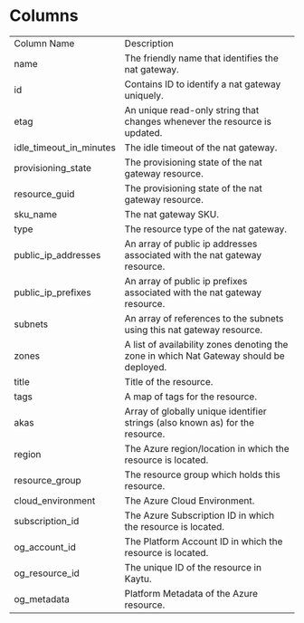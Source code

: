 # Columns  

<table>
	<tr><td>Column Name</td><td>Description</td></tr>
	<tr><td>name</td><td>The friendly name that identifies the nat gateway.</td></tr>
	<tr><td>id</td><td>Contains ID to identify a nat gateway uniquely.</td></tr>
	<tr><td>etag</td><td>An unique read-only string that changes whenever the resource is updated.</td></tr>
	<tr><td>idle_timeout_in_minutes</td><td>The idle timeout of the nat gateway.</td></tr>
	<tr><td>provisioning_state</td><td>The provisioning state of the nat gateway resource.</td></tr>
	<tr><td>resource_guid</td><td>The provisioning state of the nat gateway resource.</td></tr>
	<tr><td>sku_name</td><td>The nat gateway SKU.</td></tr>
	<tr><td>type</td><td>The resource type of the nat gateway.</td></tr>
	<tr><td>public_ip_addresses</td><td>An array of public ip addresses associated with the nat gateway resource.</td></tr>
	<tr><td>public_ip_prefixes</td><td>An array of public ip prefixes associated with the nat gateway resource.</td></tr>
	<tr><td>subnets</td><td>An array of references to the subnets using this nat gateway resource.</td></tr>
	<tr><td>zones</td><td>A list of availability zones denoting the zone in which Nat Gateway should be deployed.</td></tr>
	<tr><td>title</td><td>Title of the resource.</td></tr>
	<tr><td>tags</td><td>A map of tags for the resource.</td></tr>
	<tr><td>akas</td><td>Array of globally unique identifier strings (also known as) for the resource.</td></tr>
	<tr><td>region</td><td>The Azure region/location in which the resource is located.</td></tr>
	<tr><td>resource_group</td><td>The resource group which holds this resource.</td></tr>
	<tr><td>cloud_environment</td><td>The Azure Cloud Environment.</td></tr>
	<tr><td>subscription_id</td><td>The Azure Subscription ID in which the resource is located.</td></tr>
	<tr><td>og_account_id</td><td>The Platform Account ID in which the resource is located.</td></tr>
	<tr><td>og_resource_id</td><td>The unique ID of the resource in Kaytu.</td></tr>
	<tr><td>og_metadata</td><td>Platform Metadata of the Azure resource.</td></tr>
</table>